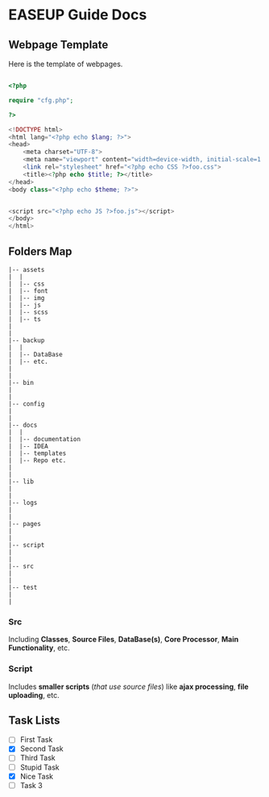 # EASEUP Guide Docs


## Webpage Template
Here is the template of webpages.
```php

<?php 

require "cfg.php";

?>

<!DOCTYPE html>
<html lang="<?php echo $lang; ?>">
<head>
    <meta charset="UTF-8">
    <meta name="viewport" content="width=device-width, initial-scale=1.0">
    <link rel="stylesheet" href="<?php echo CSS ?>foo.css">
    <title><?php echo $title; ?></title>
</head>
<body class="<?php echo $theme; ?>">


<script src="<?php echo JS ?>foo.js"></script>
</body>
</html>

```


## Folders Map

```
|-- assets
|  |
|  |-- css
|  |-- font
|  |-- img
|  |-- js
|  |-- scss
|  |-- ts
|
|
|-- backup
|  |
|  |-- DataBase
|  |-- etc.
|
|
|-- bin
|  
| 
|-- config
|  
|  
|-- docs
|  |
|  |-- documentation
|  |-- IDEA
|  |-- templates
|  |-- Repo etc.
|
|
|-- lib
|
|
|-- logs
|
|
|-- pages
|
|
|-- script
|
|
|-- src
|
|
|-- test
|
|
```




### Src 
Including **Classes**, **Source Files**, **DataBase(s)**, **Core Processor**, **Main Functionality**, etc.

### Script
Includes **smaller scripts** (*that use source files*) like **ajax processing**, **file uploading**, etc.


## Task Lists
- [ ] First Task
- [x] Second Task
- [ ] Third Task
- [ ] Stupid Task
- [x] Nice Task
- [ ] Task 3